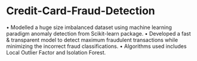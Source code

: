 # Credit-Card-Fraud-Detection
• Modelled a huge size imbalanced dataset using machine learning paradigm anomaly detection from Scikit-learn package. 
• Developed a fast &amp; transparent model to detect maximum fraudulent transactions while minimizing the incorrect fraud
  classifications. 
• Algorithms used includes Local Outlier Factor and Isolation Forest.
